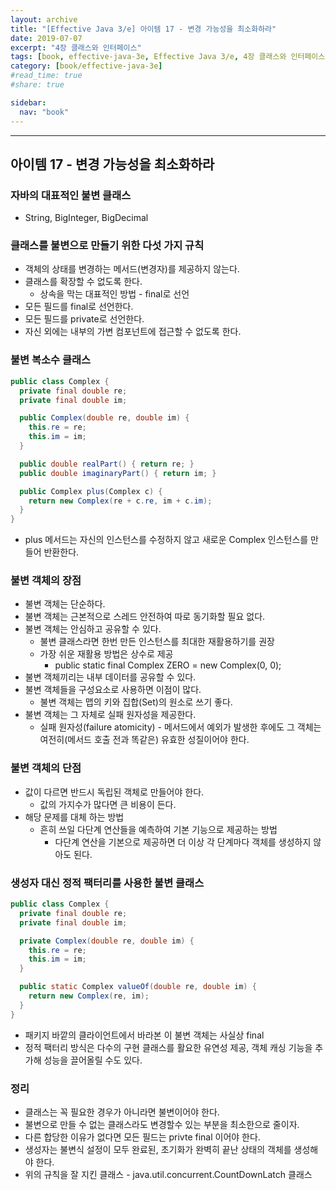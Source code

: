 ```yaml
---
layout: archive
title: "[Effective Java 3/e] 아이템 17 - 변경 가능성을 최소화하라"
date: 2019-07-07
excerpt: "4장 클래스와 인터페이스"
tags: [book, effective-java-3e, Effective Java 3/e, 4장 클래스와 인터페이스]
category: [book/effective-java-3e]
#read_time: true
#share: true

sidebar:
  nav: "book"
---
```


* * *

## 아이템 17 - 변경 가능성을 최소화하라

### 자바의 대표적인 불변 클래스

* String, BigInteger, BigDecimal

### 클래스를 불변으로 만들기 위한 다섯 가지 규칙

* 객체의 상태를 변경하는 메서드(변경자)를 제공하지 않는다.
* 클래스를 확장할 수 없도록 한다.
  * 상속을 막는 대표적인 방법 - final로 선언
* 모든 필드를 final로 선언한다.
* 모든 필드를 private로 선언한다.
* 자신 외에는 내부의 가변 컴포넌트에 접근할 수 없도록 한다.

### 불변 복소수 클래스

```java
public class Complex {
  private final double re;
  private final double im;

  public Complex(double re, double im) {
    this.re = re;
    this.im = im;
  }

  public double realPart() { return re; }
  public double imaginaryPart() { return im; }

  public Complex plus(Complex c) {
    return new Complex(re + c.re, im + c.im);
  }
}
```

* plus 메서드는 자신의 인스턴스를 수정하지 않고 새로운 Complex 인스턴스를 만들어 반환한다.

### 불변 객체의 장점

* 불변 객체는 단순하다.
* 불변 객체는 근본적으로 스레드 안전하여 따로 동기화할 필요 없다.
* 불변 객체는 안심하고 공유할 수 있다.
  * 불변 클래스라면 한번 만든 인스턴스를 최대한 재활용하기를 권장
  * 가장 쉬운 재활용 방법은 상수로 제공
    * public static final Complex ZERO = new Complex(0, 0);
* 불변 객체끼리는 내부 데이터를 공유할 수 있다.
* 불변 객체들을 구성요소로 사용하면 이점이 많다.
  * 불변 객체는 맵의 키와 집합(Set)의 원소로 쓰기 좋다.
* 불변 객체는 그 자체로 실패 원자성을 제공한다.
  * 실패 원자성(failure atomicity) - 메서드에서 예외가 발생한 후에도 그 객체는 여전히(메서드 호출 전과 똑같은) 유효한 성질이어야 한다. 

### 불변 객체의 단점

* 값이 다르면 반드시 독립된 객체로 만들어야 한다.
  * 값의 가지수가 많다면 큰 비용이 든다.
* 해당 문제를 대체 하는 방법
  * 흔히 쓰일 다단계 연산들을 예측하여 기본 기능으로 제공하는 방법
    * 다단계 연산을 기본으로 제공하면 더 이상 각 단계마다 객체를 생성하지 않아도 된다.

### 생성자 대신 정적 팩터리를 사용한 불변 클래스

```java
public class Complex {
  private final double re;
  private final double im;

  private Complex(double re, double im) {
    this.re = re;
    this.im = im;
  }

  public static Complex valueOf(double re, double im) {
    return new Complex(re, im);
  }
}
```
* 패키지 바깥의 클라이언트에서 바라본 이 불변 객체는 사실상 final
* 정적 팩터리 방식은 다수의 구현 클래스를 활요한 유연성 제공, 객체 캐싱 기능을 추가해 성능을 끌어올릴 수도 있다.

### 정리

* 클래스는 꼭 필요한 경우가 아니라면 불변이어야 한다.
* 불변으로 만들 수 없는 클래스라도 변경할수 있는 부분을 최소한으로 줄이자.
* 다른 합당한 이유가 없다면 모든 필드는 privte final 이어야 한다.
* 생성자는 불변식 설정이 모두 완료된, 초기화가 완벽히 끝난 상태의 객체를 생성해야 한다.
* 위의 규칙을 잘 지킨 클래스 - java.util.concurrent.CountDownLatch 클래스